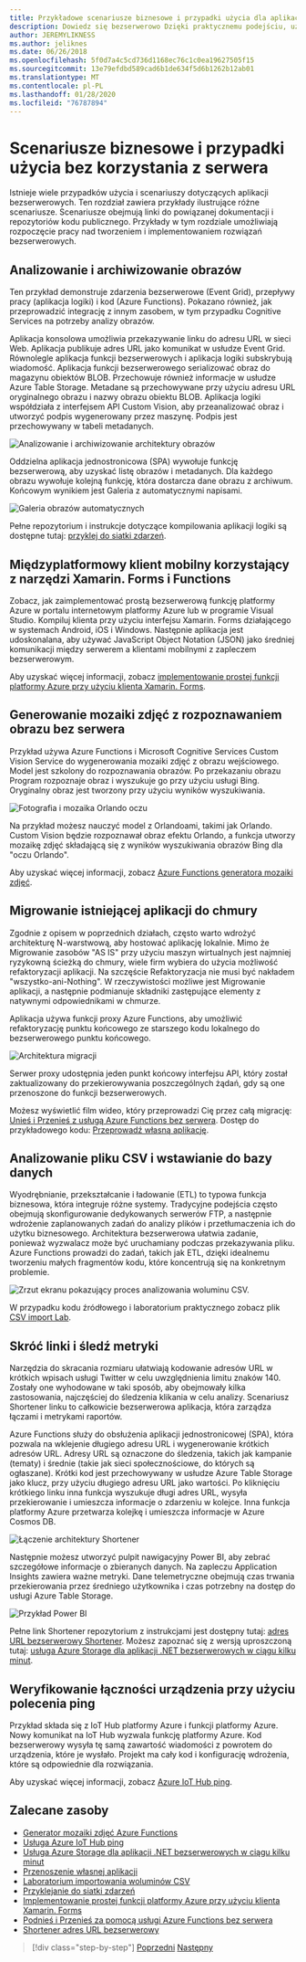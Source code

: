 ```yaml
---
title: Przykładowe scenariusze biznesowe i przypadki użycia dla aplikacji bezserwerowych
description: Dowiedz się bezserwerowo Dzięki praktycznemu podejściu, uzyskując dostęp do przykładów, które przechodzący od przetwarzania obrazów do zaplecza mobilnego i potoków ETL.
author: JEREMYLIKNESS
ms.author: jeliknes
ms.date: 06/26/2018
ms.openlocfilehash: 5f0d7a4c5cd736d1168ec76c1c0ea19627505f15
ms.sourcegitcommit: 13e79efdbd589cad6b1de634f5d6b1262b12ab01
ms.translationtype: MT
ms.contentlocale: pl-PL
ms.lasthandoff: 01/28/2020
ms.locfileid: "76787894"
---
```

# <a name="serverless-business-scenarios-and-use-cases"></a>Scenariusze biznesowe i przypadki użycia bez korzystania z serwera

Istnieje wiele przypadków użycia i scenariuszy dotyczących aplikacji bezserwerowych. Ten rozdział zawiera przykłady ilustrujące różne scenariusze. Scenariusze obejmują linki do powiązanej dokumentacji i repozytoriów kodu publicznego. Przykłady w tym rozdziale umożliwiają rozpoczęcie pracy nad tworzeniem i implementowaniem rozwiązań bezserwerowych.

## <a name="analyze-and-archive-images"></a>Analizowanie i archiwizowanie obrazów

Ten przykład demonstruje zdarzenia bezserwerowe (Event Grid), przepływy pracy (aplikacja logiki) i kod (Azure Functions). Pokazano również, jak przeprowadzić integrację z innym zasobem, w tym przypadku Cognitive Services na potrzeby analizy obrazów.

Aplikacja konsolowa umożliwia przekazywanie linku do adresu URL w sieci Web. Aplikacja publikuje adres URL jako komunikat w usłudze Event Grid. Równolegle aplikacja funkcji bezserwerowych i aplikacja logiki subskrybują wiadomość. Aplikacja funkcji bezserwerowego serializować obraz do magazynu obiektów BLOB. Przechowuje również informacje w usłudze Azure Table Storage. Metadane są przechowywane przy użyciu adresu URL oryginalnego obrazu i nazwy obrazu obiektu BLOB. Aplikacja logiki współdziała z interfejsem API Custom Vision, aby przeanalizować obraz i utworzyć podpis wygenerowany przez maszynę. Podpis jest przechowywany w tabeli metadanych.

![Analizowanie i archiwizowanie architektury obrazów](./media/image-processing-example.png)

Oddzielna aplikacja jednostronicowa (SPA) wywołuje funkcję bezserwerową, aby uzyskać listę obrazów i metadanych. Dla każdego obrazu wywołuje kolejną funkcję, która dostarcza dane obrazu z archiwum. Końcowym wynikiem jest Galeria z automatycznymi napisami.

![Galeria obrazów automatycznych](./media/automated-image-gallery.png)

Pełne repozytorium i instrukcje dotyczące kompilowania aplikacji logiki są dostępne tutaj: [przyklej do siatki zdarzeń](https://github.com/JeremyLikness/Event-Grid-Glue).

## <a name="cross-platform-mobile-client-using-xamarinforms-and-functions"></a>Międzyplatformowy klient mobilny korzystający z narzędzi Xamarin. Forms i Functions

Zobacz, jak zaimplementować prostą bezserwerową funkcję platformy Azure w portalu internetowym platformy Azure lub w programie Visual Studio. Kompiluj klienta przy użyciu interfejsu Xamarin. Forms działającego w systemach Android, iOS i Windows. Następnie aplikacja jest udoskonalana, aby używać JavaScript Object Notation (JSON) jako średniej komunikacji między serwerem a klientami mobilnymi z zapleczem bezserwerowym.

Aby uzyskać więcej informacji, zobacz [implementowanie prostej funkcji platformy Azure przy użyciu klienta Xamarin. Forms](https://docs.microsoft.com/samples/azure-samples/functions-xamarin-getting-started/implementing-a-simple-azure-function-with-a-xamarinforms-client/).

## <a name="generate-a-photo-mosaic-with-serverless-image-recognition"></a>Generowanie mozaiki zdjęć z rozpoznawaniem obrazu bez serwera

Przykład używa Azure Functions i Microsoft Cognitive Services Custom Vision Service do wygenerowania mozaiki zdjęć z obrazu wejściowego. Model jest szkolony do rozpoznawania obrazów. Po przekazaniu obrazu Program rozpoznaje obraz i wyszukuje go przy użyciu usługi Bing. Oryginalny obraz jest tworzony przy użyciu wyników wyszukiwania.

![Fotografia i mozaika Orlando oczu](./media/orlando-eye-both.png)

Na przykład możesz nauczyć model z Orlandoami, takimi jak Orlando. Custom Vision będzie rozpoznawał obraz efektu Orlando, a funkcja utworzy mozaikę zdjęć składającą się z wyników wyszukiwania obrazów Bing dla "oczu Orlando".

Aby uzyskać więcej informacji, zobacz [Azure Functions generatora mozaiki zdjęć](https://github.com/Azure-Samples/functions-dotnet-photo-mosaic).

## <a name="migrate-an-existing-application-to-the-cloud"></a>Migrowanie istniejącej aplikacji do chmury

Zgodnie z opisem w poprzednich działach, często warto wdrożyć architekturę N-warstwową, aby hostować aplikację lokalnie. Mimo że Migrowanie zasobów "AS IS" przy użyciu maszyn wirtualnych jest najmniej ryzykowną ścieżką do chmury, wiele firm wybiera do użycia możliwość refaktoryzacji aplikacji. Na szczęście Refaktoryzacja nie musi być nakładem "wszystko-ani-Nothing". W rzeczywistości możliwe jest Migrowanie aplikacji, a następnie podmianuje składniki zastępujące elementy z natywnymi odpowiednikami w chmurze.

Aplikacja używa funkcji proxy Azure Functions, aby umożliwić refaktoryzację punktu końcowego ze starszego kodu lokalnego do bezserwerowego punktu końcowego.

![Architektura migracji](./media/migration-architecture.png)

Serwer proxy udostępnia jeden punkt końcowy interfejsu API, który został zaktualizowany do przekierowywania poszczególnych żądań, gdy są one przenoszone do funkcji bezserwerowych.

Możesz wyświetlić film wideo, który przeprowadzi Cię przez całą migrację: [Unieś i Przenieś z usługą Azure Functions bez serwera](https://channel9.msdn.com/Events/Connect/2017/E102). Dostęp do przykładowego kodu: [Przeprowadź własną aplikację](https://github.com/JeremyLikness/bring-own-app-connect-17).

## <a name="parse-a-csv-file-and-insert-into-a-database"></a>Analizowanie pliku CSV i wstawianie do bazy danych

Wyodrębnianie, przekształcanie i ładowanie (ETL) to typowa funkcja biznesowa, która integruje różne systemy. Tradycyjne podejścia często obejmują skonfigurowanie dedykowanych serwerów FTP, a następnie wdrożenie zaplanowanych zadań do analizy plików i przetłumaczenia ich do użytku biznesowego. Architektura bezserwerowa ułatwia zadanie, ponieważ wyzwalacz może być uruchamiany podczas przekazywania pliku. Azure Functions prowadzi do zadań, takich jak ETL, dzięki idealnemu tworzeniu małych fragmentów kodu, które koncentrują się na konkretnym problemie.

![Zrzut ekranu pokazujący proces analizowania woluminu CSV.](./media/serverless-business-scenarios/csv-parse-database-import.png)

W przypadku kodu źródłowego i laboratorium praktycznego zobacz plik [CSV import Lab](https://github.com/JeremyLikness/azure-fn-file-process-hol).

## <a name="shorten-links-and-track-metrics"></a>Skróć linki i śledź metryki

Narzędzia do skracania rozmiaru ułatwiają kodowanie adresów URL w krótkich wpisach usługi Twitter w celu uwzględnienia limitu znaków 140. Zostały one wyhodowane w taki sposób, aby obejmowały kilka zastosowania, najczęściej do śledzenia klikania w celu analizy. Scenariusz Shortener linku to całkowicie bezserwerowa aplikacja, która zarządza łączami i metrykami raportów.

Azure Functions służy do obsłużenia aplikacji jednostronicowej (SPA), która pozwala na wklejenie długiego adresu URL i wygenerowanie krótkich adresów URL. Adresy URL są oznaczone do śledzenia, takich jak kampanie (tematy) i średnie (takie jak sieci społecznościowe, do których są ogłaszane). Krótki kod jest przechowywany w usłudze Azure Table Storage jako klucz, przy użyciu długiego adresu URL jako wartości. Po kliknięciu krótkiego linku inna funkcja wyszukuje długi adres URL, wysyła przekierowanie i umieszcza informacje o zdarzeniu w kolejce. Inna funkcja platformy Azure przetwarza kolejkę i umieszcza informacje w Azure Cosmos DB.

![Łączenie architektury Shortener](./media/link-shortener-architecture.png)

Następnie możesz utworzyć pulpit nawigacyjny Power BI, aby zebrać szczegółowe informacje o zbieranych danych. Na zapleczu Application Insights zawiera ważne metryki. Dane telemetryczne obejmują czas trwania przekierowania przez średniego użytkownika i czas potrzebny na dostęp do usługi Azure Table Storage.

![Przykład Power BI](./media/power-bi-example.png)

Pełne link Shortener repozytorium z instrukcjami jest dostępny tutaj: [adres URL bezserwerowy Shortener](https://github.com/jeremylikness/serverless-url-shortener). Możesz zapoznać się z wersją uproszczoną tutaj: [usługa Azure Storage dla aplikacji .NET bezserwerowych w ciągu kilku minut](https://devblogs.microsoft.com/aspnet/azure-storage-for-serverless-net-apps-in-minutes/).

## <a name="verify-device-connectivity-using-a-ping"></a>Weryfikowanie łączności urządzenia przy użyciu polecenia ping

Przykład składa się z IoT Hub platformy Azure i funkcji platformy Azure. Nowy komunikat na IoT Hub wyzwala funkcję platformy Azure. Kod bezserwerowy wysyła tę samą zawartość wiadomości z powrotem do urządzenia, które je wysłało. Projekt ma cały kod i konfigurację wdrożenia, które są odpowiednie dla rozwiązania.

Aby uzyskać więcej informacji, zobacz [Azure IoT Hub ping](https://github.com/Azure-Samples/iot-hub-node-ping).

## <a name="recommended-resources"></a>Zalecane zasoby

- [Generator mozaiki zdjęć Azure Functions](https://github.com/Azure-Samples/functions-dotnet-photo-mosaic)
- [Usługa Azure IoT Hub ping](https://github.com/Azure-Samples/iot-hub-node-ping)
- [Usługa Azure Storage dla aplikacji .NET bezserwerowych w ciągu kilku minut](https://devblogs.microsoft.com/aspnet/azure-storage-for-serverless-net-apps-in-minutes/)
- [Przenoszenie własnej aplikacji](https://github.com/JeremyLikness/bring-own-app-connect-17)
- [Laboratorium importowania woluminów CSV](https://github.com/JeremyLikness/azure-fn-file-process-hol)
- [Przyklejanie do siatki zdarzeń](https://github.com/JeremyLikness/Event-Grid-Glue)
- [Implementowanie prostej funkcji platformy Azure przy użyciu klienta Xamarin. Forms](https://docs.microsoft.com/samples/azure-samples/functions-xamarin-getting-started/implementing-a-simple-azure-function-with-a-xamarinforms-client/)
- [Podnieś i Przenieś za pomocą usługi Azure Functions bez serwera](https://channel9.msdn.com/Events/Connect/2017/E102)
- [Shortener adres URL bezserwerowy](https://github.com/jeremylikness/serverless-url-shortener)

>[!div class="step-by-step"]
>[Poprzedni](orchestration-patterns.md)
>[Następny](serverless-conclusion.md)
